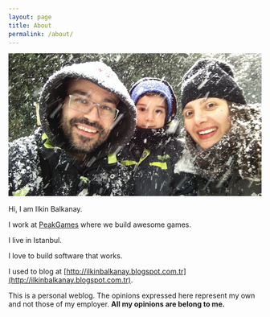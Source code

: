 ```yaml
---
layout: page
title: About
permalink: /about/
---
```


![ilkin ulas Balkanay](/assets/about/cover_about_page.jpg)

Hi, I am Ilkin Balkanay. 

I work at [PeakGames](http://www.peakgames.net) where we build awesome games.

I live in Istanbul.

I love to build software that works. 

I used to blog at [http://ilkinbalkanay.blogspot.com.tr](http://ilkinbalkanay.blogspot.com.tr).

This is a personal weblog. The opinions expressed here represent my own and not those of my employer. **All my opinions are belong to me.**